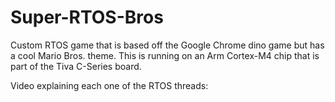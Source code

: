 # Super-RTOS-Bros
Custom RTOS game that is based off the Google Chrome dino game but has a cool Mario Bros. theme. This is running on an Arm Cortex-M4 chip that is part of the Tiva C-Series board.

Video explaining each one of the RTOS threads:


